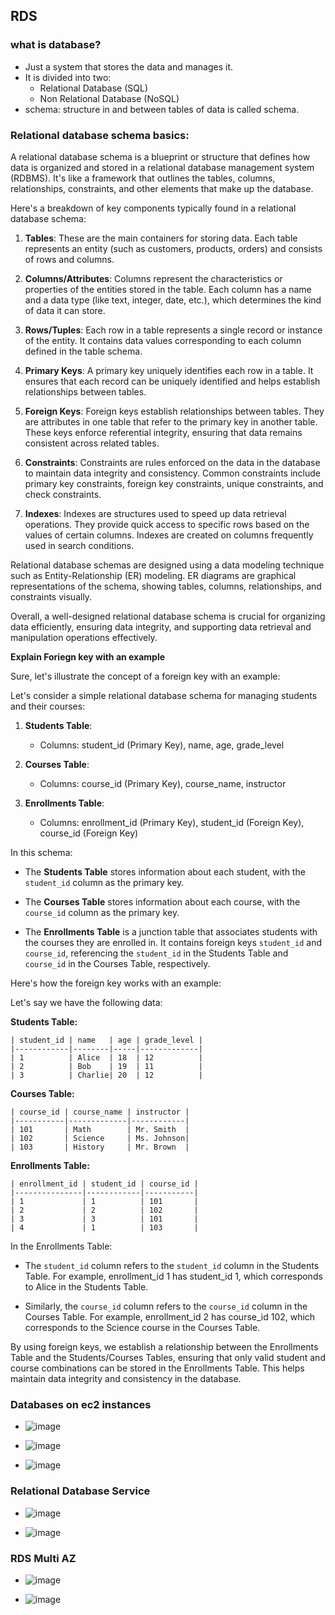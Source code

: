 ## RDS

### what is database?
- Just a system that stores the data and manages it.
- It is divided into two:
   - Relational Database (SQL)
   - Non Relational Database (NoSQL)
- schema: structure in and between tables of data is called schema.

### Relational database schema basics:

A relational database schema is a blueprint or structure that defines how data is organized and stored in a relational database management system (RDBMS). It's like a framework that outlines the tables, columns, relationships, constraints, and other elements that make up the database.

Here's a breakdown of key components typically found in a relational database schema:

1. **Tables**: These are the main containers for storing data. Each table represents an entity (such as customers, products, orders) and consists of rows and columns. 

2. **Columns/Attributes**: Columns represent the characteristics or properties of the entities stored in the table. Each column has a name and a data type (like text, integer, date, etc.), which determines the kind of data it can store.

3. **Rows/Tuples**: Each row in a table represents a single record or instance of the entity. It contains data values corresponding to each column defined in the table schema.

4. **Primary Keys**: A primary key uniquely identifies each row in a table. It ensures that each record can be uniquely identified and helps establish relationships between tables.

5. **Foreign Keys**: Foreign keys establish relationships between tables. They are attributes in one table that refer to the primary key in another table. These keys enforce referential integrity, ensuring that data remains consistent across related tables.

6. **Constraints**: Constraints are rules enforced on the data in the database to maintain data integrity and consistency. Common constraints include primary key constraints, foreign key constraints, unique constraints, and check constraints.

7. **Indexes**: Indexes are structures used to speed up data retrieval operations. They provide quick access to specific rows based on the values of certain columns. Indexes are created on columns frequently used in search conditions.

Relational database schemas are designed using a data modeling technique such as Entity-Relationship (ER) modeling. ER diagrams are graphical representations of the schema, showing tables, columns, relationships, and constraints visually.

Overall, a well-designed relational database schema is crucial for organizing data efficiently, ensuring data integrity, and supporting data retrieval and manipulation operations effectively.

**Explain Foriegn key with an example**

Sure, let's illustrate the concept of a foreign key with an example:

Let's consider a simple relational database schema for managing students and their courses:

1. **Students Table**:
   - Columns: student_id (Primary Key), name, age, grade_level

2. **Courses Table**:
   - Columns: course_id (Primary Key), course_name, instructor

3. **Enrollments Table**:
   - Columns: enrollment_id (Primary Key), student_id (Foreign Key), course_id (Foreign Key)

In this schema:

- The **Students Table** stores information about each student, with the `student_id` column as the primary key.

- The **Courses Table** stores information about each course, with the `course_id` column as the primary key.

- The **Enrollments Table** is a junction table that associates students with the courses they are enrolled in. It contains foreign keys `student_id` and `course_id`, referencing the `student_id` in the Students Table and `course_id` in the Courses Table, respectively.

Here's how the foreign key works with an example:

Let's say we have the following data:

**Students Table:**
```
| student_id | name   | age | grade_level |
|------------|--------|-----|-------------|
| 1          | Alice  | 18  | 12          |
| 2          | Bob    | 19  | 11          |
| 3          | Charlie| 20  | 12          |
```

**Courses Table:**
```
| course_id | course_name | instructor |
|-----------|-------------|------------|
| 101       | Math        | Mr. Smith  |
| 102       | Science     | Ms. Johnson|
| 103       | History     | Mr. Brown  |
```

**Enrollments Table:**
```
| enrollment_id | student_id | course_id |
|---------------|------------|-----------|
| 1             | 1          | 101       |
| 2             | 2          | 102       |
| 3             | 3          | 101       |
| 4             | 1          | 103       |
```

In the Enrollments Table:

- The `student_id` column refers to the `student_id` column in the Students Table. For example, enrollment_id 1 has student_id 1, which corresponds to Alice in the Students Table.

- Similarly, the `course_id` column refers to the `course_id` column in the Courses Table. For example, enrollment_id 2 has course_id 102, which corresponds to the Science course in the Courses Table.

By using foreign keys, we establish a relationship between the Enrollments Table and the Students/Courses Tables, ensuring that only valid student and course combinations can be stored in the Enrollments Table. This helps maintain data integrity and consistency in the database.

### Databases on ec2 instances

- ![image](https://github.com/muppin/mastering-DevOps/assets/121821200/4afaa22d-1ec1-47c8-a07f-f6b330953f00)

- ![image](https://github.com/muppin/mastering-DevOps/assets/121821200/c9954ae7-6e32-40cc-a75d-9ca522cbc5dc)

- ![image](https://github.com/muppin/mastering-DevOps/assets/121821200/9b14d665-0790-4f60-998d-a820513570d5)

### Relational Database Service 

- ![image](https://github.com/muppin/mastering-DevOps/assets/121821200/f1bf36f7-6f35-46b1-a803-aabca80f9c85)

- ![image](https://github.com/muppin/mastering-DevOps/assets/121821200/58cc645a-56da-4639-8e02-f6eb0ba7fb0e)

### RDS Multi AZ 

- ![image](https://github.com/muppin/mastering-DevOps/assets/121821200/1fad859a-cbea-47e9-894a-ea81ff094c35)

- ![image](https://github.com/muppin/mastering-DevOps/assets/121821200/0c266193-9428-43af-969d-70311347aa31)







